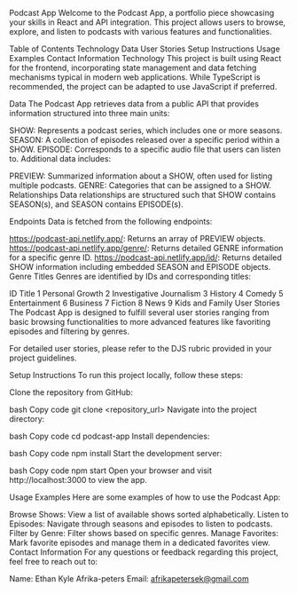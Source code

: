 Podcast App
Welcome to the Podcast App, a portfolio piece showcasing your skills in React and API integration. This project allows users to browse, explore, and listen to podcasts with various features and functionalities.

Table of Contents
Technology
Data
User Stories
Setup Instructions
Usage Examples
Contact Information
Technology
This project is built using React for the frontend, incorporating state management and data fetching mechanisms typical in modern web applications. While TypeScript is recommended, the project can be adapted to use JavaScript if preferred.

Data
The Podcast App retrieves data from a public API that provides information structured into three main units:

SHOW: Represents a podcast series, which includes one or more seasons.
SEASON: A collection of episodes released over a specific period within a SHOW.
EPISODE: Corresponds to a specific audio file that users can listen to.
Additional data includes:

PREVIEW: Summarized information about a SHOW, often used for listing multiple podcasts.
GENRE: Categories that can be assigned to a SHOW.
Relationships
Data relationships are structured such that SHOW contains SEASON(s), and SEASON contains EPISODE(s).

Endpoints
Data is fetched from the following endpoints:

https://podcast-api.netlify.app/: Returns an array of PREVIEW objects.
https://podcast-api.netlify.app/genre/<ID>: Returns detailed GENRE information for a specific genre ID.
https://podcast-api.netlify.app/id/<ID>: Returns detailed SHOW information including embedded SEASON and EPISODE objects.
Genre Titles
Genres are identified by IDs and corresponding titles:

ID	Title
1	Personal Growth
2	Investigative Journalism
3	History
4	Comedy
5	Entertainment
6	Business
7	Fiction
8	News
9	Kids and Family
User Stories
The Podcast App is designed to fulfill several user stories ranging from basic browsing functionalities to more advanced features like favoriting episodes and filtering by genres.

For detailed user stories, please refer to the DJS rubric provided in your project guidelines.

Setup Instructions
To run this project locally, follow these steps:

Clone the repository from GitHub:

bash
Copy code
git clone <repository_url>
Navigate into the project directory:

bash
Copy code
cd podcast-app
Install dependencies:

bash
Copy code
npm install
Start the development server:

bash
Copy code
npm start
Open your browser and visit http://localhost:3000 to view the app.

Usage Examples
Here are some examples of how to use the Podcast App:

Browse Shows: View a list of available shows sorted alphabetically.
Listen to Episodes: Navigate through seasons and episodes to listen to podcasts.
Filter by Genre: Filter shows based on specific genres.
Manage Favorites: Mark favorite episodes and manage them in a dedicated favorites view.
Contact Information
For any questions or feedback regarding this project, feel free to reach out to:

Name: Ethan Kyle Afrika-peters
Email: afrikapetersek@gmail.com
